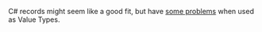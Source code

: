 ﻿C# records might seem like a good fit, but have [some problems](https://enterprisecraftsmanship.com/posts/csharp-records-value-objects/) when used as Value Types.